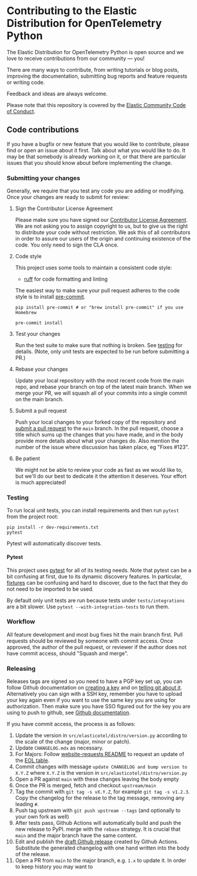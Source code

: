 # Contributing to the Elastic Distribution for OpenTelemetry Python

The Elastic Distribution for OpenTelemetry Python is open source and we love to receive contributions from our community — you!

There are many ways to contribute,
from writing tutorials or blog posts,
improving the documentation,
submitting bug reports and feature requests or writing code.

Feedback and ideas are always welcome.

Please note that this repository is covered by the [Elastic Community Code of Conduct](https://www.elastic.co/community/codeofconduct).

## Code contributions

If you have a bugfix or new feature that you would like to contribute,
please find or open an issue about it first.
Talk about what you would like to do.
It may be that somebody is already working on it,
or that there are particular issues that you should know about before implementing the change.

### Submitting your changes

Generally, we require that you test any code you are adding or modifying.
Once your changes are ready to submit for review:

1.  Sign the Contributor License Agreement

    Please make sure you have signed our [Contributor License Agreement](https://www.elastic.co/contributor-agreement/).
    We are not asking you to assign copyright to us,
    but to give us the right to distribute your code without restriction.
    We ask this of all contributors in order to assure our users of the origin and continuing existence of the code.
    You only need to sign the CLA once.

1.  Code style

    This project uses some tools to maintain a consistent code style:

    -   [ruff](https://docs.astral.sh/ruff/) for code formatting and linting

    The easiest way to make sure your pull request adheres to the code style
    is to install [pre-commit](https://pre-commit.com/).

        pip install pre-commit # or "brew install pre-commit" if you use Homebrew

        pre-commit install

1.  Test your changes

    Run the test suite to make sure that nothing is broken.
    See [testing](#testing) for details. (Note, only unit tests are expected
    to be run before submitting a PR.)

1.  Rebase your changes

    Update your local repository with the most recent code from the main repo,
    and rebase your branch on top of the latest main branch.
    When we merge your PR, we will squash all of your commits into a single
    commit on the main branch.

1.  Submit a pull request

    Push your local changes to your forked copy of the repository and [submit a pull request](https://help.github.com/articles/using-pull-requests) to the `main` branch.
    In the pull request,
    choose a title which sums up the changes that you have made,
    and in the body provide more details about what your changes do.
    Also mention the number of the issue where discussion has taken place,
    eg "Fixes #123".

1.  Be patient

    We might not be able to review your code as fast as we would like to,
    but we'll do our best to dedicate it the attention it deserves.
    Your effort is much appreciated!

### Testing

To run local unit tests, you can install requirements and then run `pytest` from the project root:

    pip install -r dev-requirements.txt
    pytest

Pytest will automatically discover tests.

#### Pytest

This project uses [pytest](https://docs.pytest.org/en/latest/) for all of its
testing needs. Note that pytest can be a bit confusing at first, due to its
dynamic discovery features. In particular,
[fixtures](https://docs.pytest.org/en/stable/fixture.html) can be confusing
and hard to discover, due to the fact that they do not need to be imported to
be used.

By default only unit tests are run because tests under `tests/integrations` are a bit slower.
Use `pytest --with-integration-tests` to run them.

### Workflow

All feature development and most bug fixes hit the main branch first.
Pull requests should be reviewed by someone with commit access.
Once approved, the author of the pull request,
or reviewer if the author does not have commit access,
should "Squash and merge".

### Releasing

Releases tags are signed so you need to have a PGP key set up, you can follow Github documentation on [creating a key](https://docs.github.com/en/authentication/managing-commit-signature-verification/generating-a-new-gpg-key) and
on [telling git about it](https://docs.github.com/en/authentication/managing-commit-signature-verification/telling-git-about-your-signing-key). Alternatively you can sign with a SSH key, remember you have to upload your key
again even if you want to use the same key you are using for authorization.
Then make sure you have SSO figured out for the key you are using to push to github, see [Github documentation](https://docs.github.com/articles/authenticating-to-a-github-organization-with-saml-single-sign-on/).

If you have commit access, the process is as follows:

1. Update the version in `src/elasticotel/distro/version.py` according to the scale of the change (major, minor or patch).
1. Update `CHANGELOG.mdx` as necessary.
1. For Majors: Follow [website-requests README](https://github.com/elastic/website-requests/) to request an update of the [EOL table](https://www.elastic.co/support/eol).
1. Commit changes with message `update CHANGELOG and bump version to X.Y.Z`
   where `X.Y.Z` is the version in `src/elasticotel/distro/version.py`
1. Open a PR against `main` with these changes leaving the body empty
1. Once the PR is merged, fetch and checkout `upstream/main`
1. Tag the commit with `git tag -s vX.Y.Z`, for example `git tag -s v1.2.3`.
   Copy the changelog for the release to the tag message, removing any leading `#`.
1. Push tag upstream with `git push upstream --tags` (and optionally to your own fork as well)
1. After tests pass, Github Actions will automatically build and push the new release to PyPI.
   merge with the `rebase` strategy. It is crucial that `main` and the major branch have the same content.
1. Edit and publish the [draft Github release](https://github.com/elastic/elastic-otel-python/releases)
   created by Github Actions. Substitute the generated changelog with one hand written into the body of the
   release.
1. Open a PR from `main` to the major branch, e.g. `1.x` to update it. In order to keep history you may want to
